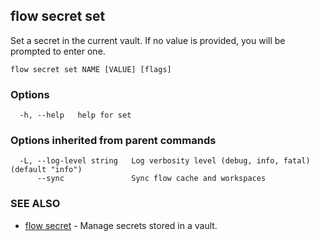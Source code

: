 ## flow secret set

Set a secret in the current vault. If no value is provided, you will be prompted to enter one.

```
flow secret set NAME [VALUE] [flags]
```

### Options

```
  -h, --help   help for set
```

### Options inherited from parent commands

```
  -L, --log-level string   Log verbosity level (debug, info, fatal) (default "info")
      --sync               Sync flow cache and workspaces
```

### SEE ALSO

* [flow secret](flow_secret.md)	 - Manage secrets stored in a vault.

